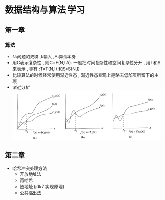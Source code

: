 # 数据结构与算法 学习

## 第一章

### 算法

* N:问题的规模 ,I:输入 ,A:算法本身
* 用C表示复杂性 , 则C=F(N,I,A). 一般把时间复杂性和空间复杂性分开 , 用T和S来表示 , 则有 :T=T(N,I) 和S=S(N,I) 
* 比较算法的时候经常使用渐近性态 , 渐近性态直观上是略去低阶项所留下的主项
* 渐近分析 
	![渐近分析](../pic/asymptotic_analysis.png)

## 第二章

* 哈希冲突处理方法
  * 开放地址法
  * 再哈希 
  * 链地址 (jdk7 实现原理)
  * 公共溢出法 